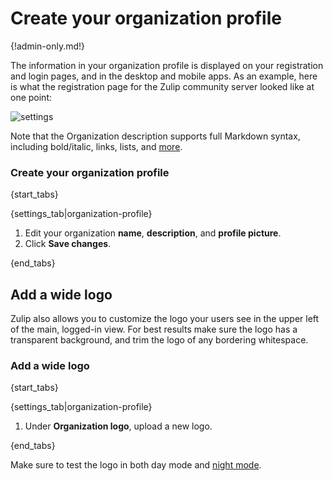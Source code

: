 # Create your organization profile

{!admin-only.md!}

The information in your organization profile is displayed on your
registration and login pages, and in the desktop and mobile apps. As
an example, here is what the registration page for the Zulip community
server looked like at one point:

![settings](/static/images/help/organization-profile-example.png)

Note that the Organization description supports full Markdown syntax,
including bold/italic, links, lists, and
[more](/help/format-your-message-using-markdown).

### Create your organization profile

{start_tabs}

{settings_tab|organization-profile}

1. Edit your organization **name**, **description**, and **profile picture**.
1. Click **Save changes**.

{end_tabs}

## Add a wide logo

Zulip also allows you to customize the logo your users see in the upper left
of the main, logged-in view. For best results make sure the logo has a
transparent background, and trim the logo of any bordering whitespace.

### Add a wide logo

{start_tabs}

{settings_tab|organization-profile}

1. Under **Organization logo**, upload a new logo.

{end_tabs}

Make sure to test the logo in both day mode and [night mode](/help/night-mode).
